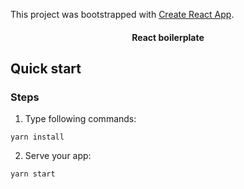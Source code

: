 This project was bootstrapped with [Create React App](https://github.com/facebook/create-react-app).

<h4 align="center">React boilerplate</h4>

## Quick start

### Steps

1. Type following commands:

```console
yarn install
```

2. Serve your app:

```console
yarn start
```
